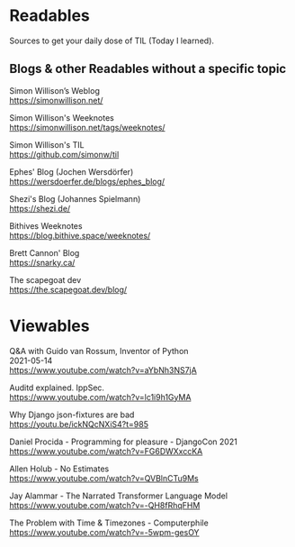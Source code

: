 
# Readables

Sources to get your daily dose of TIL (Today I learned).

## Blogs & other Readables without a specific topic

Simon Willison’s Weblog  
https://simonwillison.net/  

Simon Willison's Weeknotes  
https://simonwillison.net/tags/weeknotes/  

Simon Willison's TIL  
https://github.com/simonw/til  

Ephes' Blog (Jochen Wersdörfer)  
https://wersdoerfer.de/blogs/ephes_blog/  

Shezi's Blog (Johannes Spielmann)  
https://shezi.de/  

Bithives Weeknotes  
https://blog.bithive.space/weeknotes/  

Brett Cannon' Blog  
https://snarky.ca/  

The scapegoat dev  
https://the.scapegoat.dev/blog/  


# Viewables

Q&A with Guido van Rossum, Inventor of Python  
2021-05-14  
https://www.youtube.com/watch?v=aYbNh3NS7jA  

Auditd explained. IppSec.  
https://www.youtube.com/watch?v=lc1i9h1GyMA  

Why Django json-fixtures are bad  
https://youtu.be/ickNQcNXiS4?t=985  

Daniel Procida - Programming for pleasure - DjangoCon 2021  
https://www.youtube.com/watch?v=FG6DWXxccKA  

Allen Holub - No Estimates  
https://www.youtube.com/watch?v=QVBlnCTu9Ms  

Jay Alammar - The Narrated Transformer Language Model  
https://www.youtube.com/watch?v=-QH8fRhqFHM  

The Problem with Time & Timezones - Computerphile  
https://www.youtube.com/watch?v=-5wpm-gesOY  
